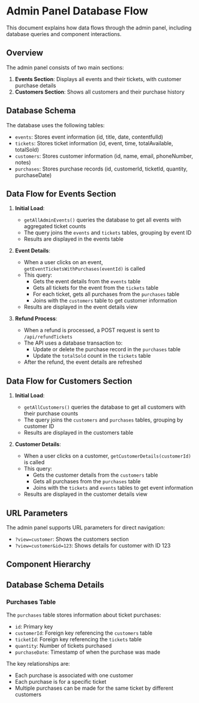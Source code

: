 # Admin Panel Database Flow

This document explains how data flows through the admin panel, including database queries and component interactions.

## Overview

The admin panel consists of two main sections:
1. **Events Section**: Displays all events and their tickets, with customer purchase details
2. **Customers Section**: Shows all customers and their purchase history

## Database Schema

The database uses the following tables:
- `events`: Stores event information (id, title, date, contentfulId)
- `tickets`: Stores ticket information (id, event, time, totalAvailable, totalSold)
- `customers`: Stores customer information (id, name, email, phoneNumber, notes)
- `purchases`: Stores purchase records (id, customerId, ticketId, quantity, purchaseDate)

## Data Flow for Events Section

1. **Initial Load**:
   - `getAllAdminEvents()` queries the database to get all events with aggregated ticket counts
   - The query joins the `events` and `tickets` tables, grouping by event ID
   - Results are displayed in the events table

2. **Event Details**:
   - When a user clicks on an event, `getEventTicketsWithPurchases(eventId)` is called
   - This query:
     - Gets the event details from the `events` table
     - Gets all tickets for the event from the `tickets` table
     - For each ticket, gets all purchases from the `purchases` table
     - Joins with the `customers` table to get customer information
   - Results are displayed in the event details view

3. **Refund Process**:
   - When a refund is processed, a POST request is sent to `/api/refundTickets`
   - The API uses a database transaction to:
     - Update or delete the purchase record in the `purchases` table
     - Update the `totalSold` count in the `tickets` table
   - After the refund, the event details are refreshed

## Data Flow for Customers Section

1. **Initial Load**:
   - `getAllCustomers()` queries the database to get all customers with their purchase counts
   - The query joins the `customers` and `purchases` tables, grouping by customer ID
   - Results are displayed in the customers table

2. **Customer Details**:
   - When a user clicks on a customer, `getCustomerDetails(customerId)` is called
   - This query:
     - Gets the customer details from the `customers` table
     - Gets all purchases from the `purchases` table
     - Joins with the `tickets` and `events` tables to get event information
   - Results are displayed in the customer details view

## URL Parameters

The admin panel supports URL parameters for direct navigation:
- `?view=customer`: Shows the customers section
- `?view=customer&id=123`: Shows details for customer with ID 123

## Component Hierarchy 

## Database Schema Details

### Purchases Table
The `purchases` table stores information about ticket purchases:

- `id`: Primary key
- `customerId`: Foreign key referencing the `customers` table
- `ticketId`: Foreign key referencing the `tickets` table
- `quantity`: Number of tickets purchased
- `purchaseDate`: Timestamp of when the purchase was made

The key relationships are:
- Each purchase is associated with one customer
- Each purchase is for a specific ticket
- Multiple purchases can be made for the same ticket by different customers 